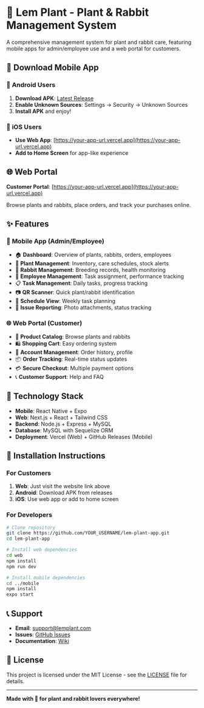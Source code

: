 # 🌱 Lem Plant - Plant & Rabbit Management System

A comprehensive management system for plant and rabbit care, featuring mobile apps for admin/employee use and a web portal for customers.

## 📱 **Download Mobile App**

### 🤖 **Android Users**
1. **Download APK**: [Latest Release](https://github.com/YOUR_USERNAME/lem-plant-app/releases/latest)
2. **Enable Unknown Sources**: Settings → Security → Unknown Sources
3. **Install APK** and enjoy!

### 🍎 **iOS Users**
- **Use Web App**: [https://your-app-url.vercel.app](https://your-app-url.vercel.app)
- **Add to Home Screen** for app-like experience

## 🌐 **Web Portal**

**Customer Portal**: [https://your-app-url.vercel.app](https://your-app-url.vercel.app)

Browse plants and rabbits, place orders, and track your purchases online.

## ✨ **Features**

### 📱 **Mobile App (Admin/Employee)**
- 🏠 **Dashboard**: Overview of plants, rabbits, orders, employees
- 🌿 **Plant Management**: Inventory, care schedules, stock alerts
- 🐰 **Rabbit Management**: Breeding records, health monitoring
- 👥 **Employee Management**: Task assignment, performance tracking
- 📋 **Task Management**: Daily tasks, progress tracking
- 📷 **QR Scanner**: Quick plant/rabbit identification
- 📅 **Schedule View**: Weekly task planning
- 📱 **Issue Reporting**: Photo attachments, status tracking

### 🌐 **Web Portal (Customer)**
- 🛒 **Product Catalog**: Browse plants and rabbits
- 🛍️ **Shopping Cart**: Easy ordering system
- 👤 **Account Management**: Order history, profile
- 📦 **Order Tracking**: Real-time status updates
- 💳 **Secure Checkout**: Multiple payment options
- 📞 **Customer Support**: Help and FAQ

## 🔧 **Technology Stack**

- **Mobile**: React Native + Expo
- **Web**: Next.js + React + Tailwind CSS
- **Backend**: Node.js + Express + MySQL
- **Database**: MySQL with Sequelize ORM
- **Deployment**: Vercel (Web) + GitHub Releases (Mobile)

## 🚀 **Installation Instructions**

### **For Customers**
1. **Web**: Just visit the website link above
2. **Android**: Download APK from releases
3. **iOS**: Use web app or add to home screen

### **For Developers**
```bash
# Clone repository
git clone https://github.com/YOUR_USERNAME/lem-plant-app.git
cd lem-plant-app

# Install web dependencies
cd web
npm install
npm run dev

# Install mobile dependencies
cd ../mobile
npm install
expo start
```

## 📞 **Support**

- **Email**: support@lemplant.com
- **Issues**: [GitHub Issues](https://github.com/YOUR_USERNAME/lem-plant-app/issues)
- **Documentation**: [Wiki](https://github.com/YOUR_USERNAME/lem-plant-app/wiki)

## 📄 **License**

This project is licensed under the MIT License - see the [LICENSE](LICENSE) file for details.

---

**Made with 🌱 for plant and rabbit lovers everywhere!**
